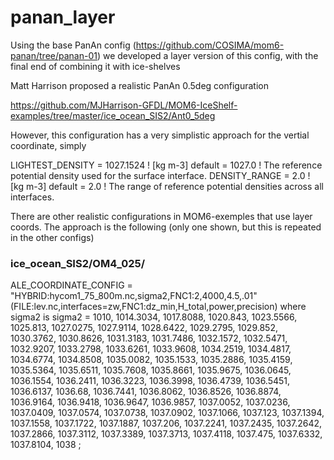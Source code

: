 # panan_layer
Using the base PanAn config (https://github.com/COSIMA/mom6-panan/tree/panan-01) we developed a layer version of this config, with the final end of combining it with ice-shelves


Matt Harrison proposed a realistic PanAn 0.5deg configuration

https://github.com/MJHarrison-GFDL/MOM6-IceShelf-examples/tree/master/ice_ocean_SIS2/Ant0_5deg

However, this configuration has a very simplistic approach for the vertial coordinate, simply

LIGHTEST_DENSITY = 1027.1524    !   [kg m-3] default = 1027.0
                                ! The reference potential density used for the surface interface.
DENSITY_RANGE = 2.0             !   [kg m-3] default = 2.0
                                ! The range of reference potential densities across all interfaces.

There are other realistic configurations in MOM6-exemples that use layer coords. The approach is the following (only one shown, but this is repeated in the other configs)

### ice_ocean_SIS2/OM4_025/

ALE_COORDINATE_CONFIG = "HYBRID:hycom1_75_800m.nc,sigma2,FNC1:2,4000,4.5,.01"
(FILE:lev.nc,interfaces=zw,FNC1:dz_min,H_total,power,precision)
where sigma2 is
 sigma2 = 1010, 1014.3034, 1017.8088, 1020.843, 1023.5566, 1025.813, 
    1027.0275, 1027.9114, 1028.6422, 1029.2795, 1029.852, 1030.3762, 
    1030.8626, 1031.3183, 1031.7486, 1032.1572, 1032.5471, 1032.9207, 
    1033.2798, 1033.6261, 1033.9608, 1034.2519, 1034.4817, 1034.6774, 
    1034.8508, 1035.0082, 1035.1533, 1035.2886, 1035.4159, 1035.5364, 
    1035.6511, 1035.7608, 1035.8661, 1035.9675, 1036.0645, 1036.1554, 
    1036.2411, 1036.3223, 1036.3998, 1036.4739, 1036.5451, 1036.6137, 
    1036.68, 1036.7441, 1036.8062, 1036.8526, 1036.8874, 1036.9164, 
    1036.9418, 1036.9647, 1036.9857, 1037.0052, 1037.0236, 1037.0409, 
    1037.0574, 1037.0738, 1037.0902, 1037.1066, 1037.123, 1037.1394, 
    1037.1558, 1037.1722, 1037.1887, 1037.206, 1037.2241, 1037.2435, 
    1037.2642, 1037.2866, 1037.3112, 1037.3389, 1037.3713, 1037.4118, 
    1037.475, 1037.6332, 1037.8104, 1038 ;


